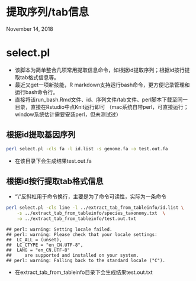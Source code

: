提取序列/tab信息
================
November 14, 2018

select.pl
=========

-   该脚本为简单整合几项常用提取信息命令，如根据id提取序列；根据id按行提取tab格式信息等。
-   最近又get一项新技能，R markdown支持运行bash命令，更方便记录管理和运行bash命令行。
-   直接将该run\_bash.Rmd文件、id、序列文件/tab文件、perl脚本下载至同一目录，直接在Rstudio中点Knit运行即可 （mac系统自带perl，可直接运行； window系统估计需要安装perl，但未测试过）

根据id提取基因序列
------------------

``` bash
perl select.pl -cls fa -l id.list -s genome.fa -o test.out.fa
```

-   在该目录下会生成结果test.out.fa

根据id按行提取tab格式信息
-------------------------

-   “\\”反斜杠用于命令换行，主要是为了命令可读性，实际为一条命令

``` bash
perl select.pl -cls line -l ../extract_tab_from_tableinfo/id.list \
    -s ../extract_tab_from_tableinfo/species_taxonomy.txt  \
    -o ../extract_tab_from_tableinfo/test.out.txt
```

    ## perl: warning: Setting locale failed.
    ## perl: warning: Please check that your locale settings:
    ##  LC_ALL = (unset),
    ##  LC_CTYPE = "en_CN.UTF-8",
    ##  LANG = "en_CN.UTF-8"
    ##     are supported and installed on your system.
    ## perl: warning: Falling back to the standard locale ("C").

-   在extract\_tab\_from\_tableinfo目录下会生成结果test.out.txt
